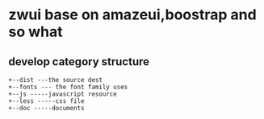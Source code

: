 
# zwui base on amazeui,boostrap and so what

## develop category structure

    +--dist ---the source dest
    +--fonts --- the font family uses
    +--js -----javascript resource
    +--less -----css file 
    +--doc -----documents
